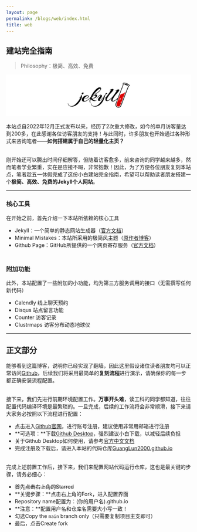 ```yaml
---
layout: page
permalink: /blogs/web/index.html
title: web
---
```


## 建站完全指南

> Philosophy：极简、高效、免费

<center>
<img src="/blogs/web.assets/jekyll-logo.png">
</center>

本站点自2022年12月正式发布以来，经历了2次重大修改，如今的单月访客量达到200多，在此感谢各位访客朋友的支持！与此同时，许多朋友也开始通过各种形式来咨询笔者——**如何搭建属于自己的轻量化主页？**

<br>刚开始还可以腾出时间仔细解答，但随着访客愈多，前来咨询的同学越来越多，然而笔者学业繁重，实在是应接不暇，非常抱歉！因此，为了方便各位朋友复刻本站点，笔者趁五一休假完成了这份小白建站完全指南，希望可以帮助读者朋友搭建一个**极简、高效、免费的Jekyll个人网站**。

---

### 核心工具

在开始之前，首先介绍一下本站所依赖的核心工具

- Jekyll：一个简单的静态网站生成器（[官方文档](https://www.jekyll.com.cn/)）
- Minimal Mistakes：本站所采用的极简风主题（[原作者博客](https://mademistakes.com/)）
- Github Page：GitHub所提供的一个网页寄存服务（[官方文档](https://docs.github.com/zh/pages)）

### <br>附加功能

此外，本站配置了一些附加的小功能，均为第三方服务调用的接口（无需撰写任何新代码）

- Calendly 线上聊天预约
- Disqus 站点留言功能
- Counter 访客记录
- Clustrmaps 访客分布动态地球仪

---

## 正文部分

能够看到这篇博客，说明你已经实现了翻墙，因此这里假设诸位读者朋友均可以正常访问[Github](https://github.com/GuangLun2000/GuangLun2000.github.io)，后续我们将采用最简单的**复刻流程**进行演示，请确保你的每一步都正确安装流程配置。

<br>接下来，我们先进行前期环境配置工作。**万事开头难**，读工科的同学都知道，往往配置代码编译环境是最繁琐的。一旦完成，后续的工作流将会非常顺滑，接下来请大家务必按照以下流程进行配置：

- 点击进入[Github官网](https://github.com/signup)，进行账号注册，建议使用非常用邮箱进行注册
- **可选项：**下载[Github Desktop](https://desktop.github.com/)，强烈建议小白下载，以减轻后续负担
- 关于Github Desktop如何使用，请参考[官方中文文档](https://docs.github.com/zh/desktop)
- 完成注册及下载后，请进入本站的代码仓库[GuangLun2000.github.io](https://github.com/GuangLun2000/GuangLun2000.github.io)

<br>完成上述前置工作后，接下来，我们来配置网站代码运行仓库，这也是最关键的步骤，请务必细心：

- ~~首先点击右上角的Starred~~
- **关键步骤：**点击右上角的Fork，进入配置界面
- Repository name配置为：(你的用户名).github.io
- **注意：**配置用户名和仓库名需要大小写一致！
- 勾选Copy the `main` branch only（只需要复制项目主支即可）
- 最后，点击Create fork

